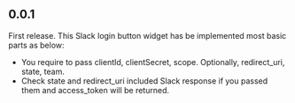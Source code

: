 ## 0.0.1

First release. This Slack login button widget has be implemented most basic parts as below:

* You require to pass clientId, clientSecret, scope. Optionally, redirect_uri, state, team.
* Check state and redirect_uri included Slack response if you passed them and access_token will be returned.
